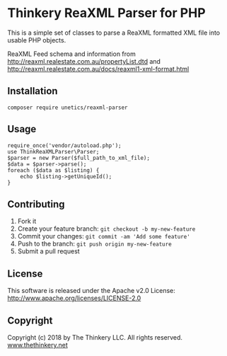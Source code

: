 # Thinkery ReaXML Parser for PHP

This is a simple set of classes to parse a ReaXML formatted XML file into usable PHP objects.

ReaXML Feed schema and information from http://reaxml.realestate.com.au/propertyList.dtd and http://reaxml.realestate.com.au/docs/reaxml1-xml-format.html

## Installation
`composer require unetics/reaxml-parser`

## Usage
    require_once('vendor/autoload.php');
    use ThinkReaXMLParser\Parser;
    $parser = new Parser($full_path_to_xml_file);
    $data = $parser->parse();
    foreach ($data as $listing) {
        echo $listing->getUniqueId();
    }
## Contributing
1. Fork it
2. Create your feature branch: `git checkout -b my-new-feature`
3. Commit your changes: `git commit -am 'Add some feature'`
4. Push to the branch: `git push origin my-new-feature`
5. Submit a pull request

## License
This software is released under the Apache v2.0 License:
http://www.apache.org/licenses/LICENSE-2.0

## Copyright
Copyright (c) 2018 by The Thinkery LLC. All rights reserved.
www.thethinkery.net